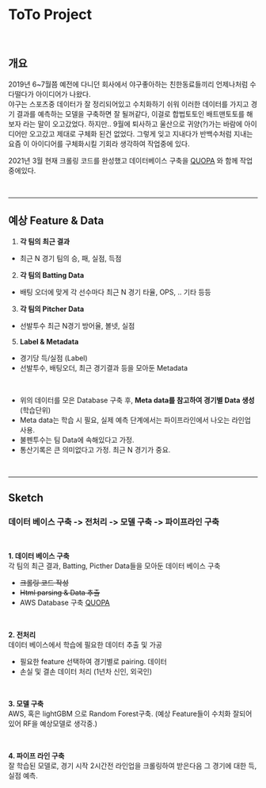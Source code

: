 # ToTo Project

<br/>

## 개요
2019년 6~7월쯤 예전에 다니던 회사에서 야구좋아하는 친한동료들끼리 언제나처럼 수다떨다가 아이디어가 나왔다.  
야구는 스포츠중 데이터가 잘 정리되어있고 수치화하기 쉬워 이러한 데이터를 가지고 경기 결과를 예측하는 모델을 구축하면 잘 될꺼같다, 이걸로 합법토토인 배트맨토토를 해보자 라는 말이 오고갔었다. 하지만.. 9월에 퇴사하고 울산으로 귀양(?)가는 바람에 아이디어만 오고갔고 제대로 구체화 된건 없었다. 그렇게 잊고 지내다가 반백수처럼 지내는 요즘 이 아이디어를 구체화시킬 기회라 생각하여 작업중에 있다.  
  
2021년 3월 현재 크롤링 코드를 완성했고 데이터베이스 구축을 [QUOPA](https://github.com/QUOPA) 와 함께 작업중에있다.


<br/>


---



## 예상 Feature & Data
1. **각 팀의 최근 결과**
- 최근 N 경기 팀의 승, 패, 실점, 득점

2. **각 팀의 Batting Data**
- 배팅 오더에 맞게 각 선수마다 최근 N 경기 타율, OPS, .. 기타 등등

3. **각 팀의 Pitcher Data**
- 선발투수 최근 N경기 방어율, 볼넷, 실점

5. **Label & Metadata**
- 경기당 득/실점 (Label)
- 선발투수, 배팅오더, 최근 경기결과 등을 모아둔 Metadata

<br/>

- 위의 데이터를 모은 Database 구축 후, **Meta data를 참고하여 경기별 Data 생성** (학습단위)
- Meta data는 학습 시 필요, 실제 예측 단계에서는 파이프라인에서 나오는 라인업 사용.
- 불펜투수는 팀 Data에 속해있다고 가정. 
- 통산기록은 큰 의미없다고 가정. 최근 N 경기가 중요.

<br/>

---

## Sketch

### 데이터 베이스 구축 -> 전처리 -> 모델 구축 -> 파이프라인 구축

<br/>

**1. 데이터 베이스 구축**  
각 팀의 최근 결과, Batting, Picther Data들을 모아둔 데이터 베이스 구축 

- ~~크롤링 코드 작성~~ 
- ~~Html parsing & Data 추출~~
- AWS Database 구축 [QUOPA](https://github.com/QUOPA)

<br/>

**2. 전처리**  
데이터 베이스에서 학습에 필요한 데이터 추출 및 가공

- 필요한 feature 선택하여 경기별로 pairing. 데이터
- 손실 및 결손 데이터 처리 (1년차 신인, 외국인)

<br/>

**3. 모델 구축**  
AWS, 혹은 lightGBM 으로 Random Forest구축. (예상 Feature들이 수치화 잘되어있어 RF을 예상모델로 생각중.)

<br/>

**4. 파이프 라인 구축**  
잘 학습된 모델로, 경기 시작 2시간전 라인업을 크롤링하여 받은다음 그 경기에 대한 득,실점 예측.





